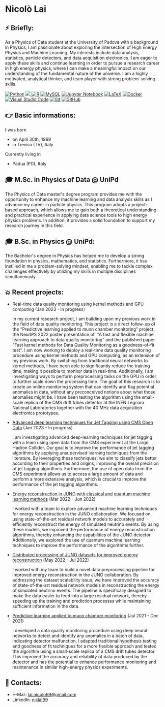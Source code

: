 # Nicolò Lai 

## :zap: Briefly:

As a Physics of Data student at the University of Padova with a background in Physics, I am passionate about exploring the intersection of High Energy Physics and Machine Learning. My interests include data analysis, statistics, particle detectors, and data acquisition electronics. I am eager to apply these skills and continue learning in order to pursue a research career in high energy physics, where I can make a meaningful impact on our understanding of the fundamental nature of the universe. I am a highly motivated, analytical thinker, and team player with strong problem-solving skills.

[![Python](https://img.shields.io/badge/python-3670A0?style=for-the-badge&logo=python&logoColor=ffdd54)](https://www.python.org) [![](https://img.shields.io/badge/C%2B%2B-00599C?style=for-the-badge&logo=c%2B%2B&logoColor=white) ](https://www.cplusplus.com)  [![R](https://img.shields.io/badge/r-%23276DC3.svg?style=for-the-badge&logo=r&logoColor=white)](https://www.r-project.org/)  [![MySQL](https://img.shields.io/badge/mysql-%2300f.svg?style=for-the-badge&logo=mysql&logoColor=white)](https://www.mysql.com/)
[![Jupyter Notebook](https://img.shields.io/badge/jupyter-%23FA0F00.svg?style=for-the-badge&logo=jupyter&logoColor=white)](https://jupyter.org/)  [![LaTeX](https://img.shields.io/badge/latex-%23008080.svg?style=for-the-badge&logo=latex&logoColor=white)](https://www.latex-project.org/)
[![Docker](https://img.shields.io/badge/docker-%230db7ed.svg?style=for-the-badge&logo=docker&logoColor=white)](https://www.docker.com/)
[![Visual Studio Code](https://img.shields.io/badge/Visual%20Studio%20Code-0078d7.svg?style=for-the-badge&logo=visual-studio-code&logoColor=white)](https://code.visualstudio.com/)
[![Git](https://img.shields.io/badge/git-%23F05033.svg?style=for-the-badge&logo=git&logoColor=white)](https://git-scm.com/)
[![GitHub](https://img.shields.io/badge/github-%23121011.svg?style=for-the-badge&logo=github&logoColor=white)](https://github.com/niklai99)



## :point_right: Basic informations:

I was born
* on April 30th, 1999 
* in Treviso (TV), Italy

Currently living in 
* Padua (PD), Italy

## :mortar_board: M.Sc. in Physics of Data @ UniPd

The Physics of Data master's degree program provides me with the opportunity to enhance my machine learning and data analysis skills as I advance my career in particle physics. This program adopts a project-based approach, which allows me to gain both a theoretical understanding and practical experience in applying data science tools to high energy physics problems. In addition, it provides a solid foundation to support my research journey in this field.

## :mortar_board: B.Sc. in Physics @ UniPd:

The Bachelor's degree in Physics has helped me to develop a strong foundation in physics, mathematics, and statistics. Furthermore, it has instilled in me a problem-solving mindset, enabling me to tackle complex challenges effectively by utilizing my skills in multiple disciplines simultaneously.

## :boom: Recent projects:

* Real-time data quality monitoring using kernel methods and GPU computing (Jan 2023 - In progress)

  In my current research project, I am building upon my previous work in the field of data quality monitoring. This project is a direct follow-up of the "Predictive learning applied to muon chamber monitoring" project, the NeurIPS 2022 poster presentation of  "A fast and flexible machine learning approach to data quality monitoring" and the published paper "Fast kernel methods for Data Quality Monitoring as a goodness-of-fit test". I am now working to deploy a real-time data quality monitoring procedure using kernel methods and GPU computing, as an extension of my previous work. By switching from traditional neural networks to kernel methods, I have been able to significantly reduce the training time, making it possible to monitor data in real-time. Additionally, I am investigating ways to perform preprocessing tasks on the GPU in order to further scale down the processing time. The goal of this research is to create an online monitoring system that can identify and flag potential anomalies in data, without any preconceived notions about what those anomalies might be. I have been testing the algorithm using the small-scale replica of the CMS drift tubes detector at the INFN Legnaro National Laboratories together with the 40 MHz data acquisition electronics prototypes. 

* [Advanced deep learning techniques for Jet Tagging using CMS Open Data](https://github.com/niklai99/jet-tagging) (Jan 2023 - In progress)
  
  I am investigating advanced deep-learning techniques for jet tagging with a team using open data from the CMS experiment at the Large Hadron Collider. Our goal is to improve the performance of jet tagging algorithms by applying unsupervised learning techniques from the literature. By leveraging these techniques, we aim to classify jets better according to their properties and origins, improving the overall precision of jet tagging algorithms. Furthermore, the use of open data from the CMS experiment allows us to access a large amount of data and perform a more extensive analysis, which is crucial to improve the performance of the jet tagging algorithms.

* [Energy reconstruction in JUNO with classical and quantum machine learning methods](https://github.com/niklai99/qcnn4juno) (Mar 2022 - Jun 2022)
  
  I worked with a team to explore advanced machine learning techniques for energy reconstruction in the JUNO collaboration. We focused on using state-of-the-art residual network models to accurately and efficiently reconstruct the energy of simulated neutrino events. By using these models, we improved the performance of energy reconstruction algorithms, thereby enhancing the capabilities of the JUNO detector. Additionally, we explored the use of quantum machine learning techniques to improve the performance of the algorithms further. 

* [Distributed processing of JUNO datasets for improved energy reconstruction](https://github.com/niklai99/distributed-juno) (May 2022 - Jul 2022)
  
   I worked with my team to build a novel data preprocessing pipeline for improved energy reconstruction in the JUNO collaboration. By addressing the dataset scalability issue, we have improved the accuracy of state-of-the-art residual network models in reconstructing the energy of simulated neutrino events. The pipeline is specifically designed to make the data easier to feed into a large residual network, thereby speeding up the training and prediction processes while maintaining sufficient information in the data.

* [Predictive learning applied to muon chamber monitoring](https://github.com/niklai99/BSc-thesis-NNs4DQM) (Jul 2021 - Dec 2021)
  
  I developed a data quality monitoring procedure using deep neural networks to detect and identify any anomalies in a batch of data, indicating detector malfunction. I adapted traditional hypothesis testing and goodness of fit techniques for a more flexible approach and tested the algorithm using a small-scale replica of a CMS drift tubes detector. This improved the accuracy and reliability of data produced by the detector and has the potential to enhance performance monitoring and maintenance in similar high-energy physics experiments.


## :email: Contacts:

* E-Mail: lai.nicolo99@gmail.com
* LinkedIn: [niklai99](https://www.linkedin.com/in/niklai99/)



